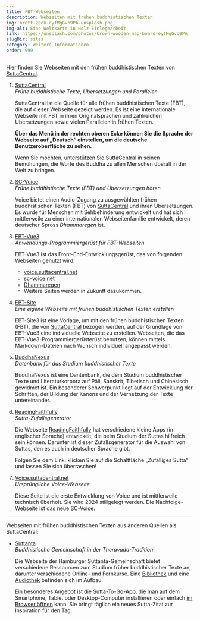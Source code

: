 ```yaml
---
title: FBT-Webseiten
description: Webseiten mit frühen buddhistischen Texten
img: brett-zeck-eyfMgGvo9PA-unsplash.png
img-alt: Eine Weltkarte in Holz-Einlegearbeit
link: https://unsplash.com/photos/brown-wooden-map-board-eyfMgGvo9PA
slugDir: sites
category: Weitere Informationen
order: 999
---
```


Hier finden Sie Webseiten mit den frühen buddhistischen Texten von [SuttaCentral](https://suttacentral.net/?lang=de).

1. [SuttaCentral](https://suttacentral.net/?lang=de)  
   *Frühe buddhistische Texte, Übersetzungen und Parallelen*

   SuttaCentral ist die Quelle für alle frühen buddhistischen Texte (FBT), die auf dieser Webseite gezeigt werden. Es ist eine internationale Webseite mit FBT in ihren Originalsprachen und zahlreichen Übersetzungen sowie vielen Parallelen in frühen Texten.

   **Über das Menü in der rechten oberen Ecke können Sie die Sprache der Webseite auf „Deutsch“ einstellen, um die deutsche Benutzeroberfläche zu sehen.**

   Wenn Sie möchten, [unterstützen Sie SuttaCentral](https://suttacentral.net/donations/?lang=de) in seinen Bemühungen, die Worte des Buddha zu allen Menschen überall in der Welt zu bringen.

1. [SC-Voice](https://sc-voice.net/)  
   *Frühe buddhistische Texte (FBT) und Übersetzungen hören*

   Voice bietet einen Audio-Zugang zu ausgewählten frühen buddhistischen Texten (FBT) von [SuttaCentral](https://suttacentral.net/?lang=de) und ihren Übersetzungen. Es wurde für Menschen mit Sehbehinderung entwickelt und hat sich mittlerweile zu einer internationalen Webseitenfamilie entwickelt, deren deutscher Spross *Dhammaregen* ist.

1. [EBT-Vue3](https://ebt-site.github.io/ebt-site3)  
   *Anwendungs-Programmiergerüst für FBT-Webseiten*

   EBT-Vue3 ist das Front-End-Entwicklungsgerüst, das von folgenden Webseiten genutzt wird:

   - [voice.suttacentral.net](https://voice.suttacentral.net)
   - [sc-voice.net](https://sc-voice.net)
   - [Dhammaregen](https://dhammaregen.net)
   - Weitere Seiten werden in Zukunft dazukommen.

1. [EBT-Site](https://ebt-site.sc-voice.net)  
   *Eine eigene Webseite mit frühen buddhistischen Texten erstellen*

   EBT-Site3 ist eine Vorlage, um mit den frühen buddhistischen Texten (FBT), die von [SuttaCentral](https://suttacentral.net/?lang=de) bezogen werden, auf der Grundlage von EBT-Vue3 eine individuelle Webseite zu erstellen. Webseiten, die das EBT-Vue3-Programmiergerüsterüst benutzen, können mittels Markdown-Dateien nach Wunsch individuell angepasst werden.

1. [BuddhaNexus](https://buddhanexus.net/)  
   *Datenbank für das Studium buddhistischer Texte*

   BuddhaNexus ist eine Dantenbank, die dem Studium buddhistischer Texte und Literaturkorpora auf Pāli, Sanskrit, Tibetisch und Chinesisch gewidmet ist. Ein besonderer Schwerpunkt liegt auf der Entwicklung der Schriften, der Bildung der Kanons und der Vernetzung der Texte untereinander.

1. [ReadingFaithfully](https://de.readingfaithfully.org/)  
   *Sutta-Zufallsgenerator*

   Die Webseite [ReadingFaithfully](https://readingfaithfully.org/) hat verschiedene kleine Apps (in englischer Sprache) entwickelt, die beim Studium der Suttas hilfreich sein können. Darunter ist dieser Zufallsgenerator für die Auswahl von Suttas, den es auch in deutscher Sprache gibt.

   Folgen Sie dem Link, klicken Sie auf die Schaltfläche „Zufälliges Sutta“ und lassen Sie sich überraschen!

1. [Voice.suttacentral.net](https://voice.suttacentral.net)  
   *Ursprüngliche Voice-Webseite*

   Diese Seite ist die erste Entwicklung von Voice und ist mittlerweile technisch überholt. Sie wird 2024 stillgelegt werden. Die Nachfolge-Webseite ist das neue [SC-Voice](https://sc-voice.net/).

---
Webseiten mit frühen buddhistischen Texten aus anderen Quellen als SuttaCentral:

- [Suttanta](https://www.suttanta.de/)  
  *Buddhistische Gemeinschaft in der Theravada-Tradition*

  Die Webseite der Hamburger Suttanta-Gemeinschaft bietet verschiedene Ressourcen zum Studium früher buddhistischer Texte an, darunter verschiedene Online- und Fernkurse. Eine [Bibliothek](https://www.suttanta.de/bibliothek/) und eine [Audiothek](https://www.suttanta.de/downloads/) befinden sich im Aufbau.

  Ein besonderes Angebot ist die [Sutta-To-Go-App](https://www.suttanta.de/sutta-to-go-app/), die man auf dem Smartphone, Tablet oder Desktop-Computer installieren oder einfach [im Browser öffnen](https://mbsr.bplaced.net/sutta_to_go) kann. Sie bringt täglich ein neues Sutta-Zitat zur Inspiration für den Tag.
